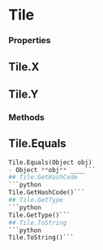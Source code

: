 # Tile    

### Properties  
## Tile.X
## Tile.Y 
### Methods  
## Tile.Equals
```python
Tile.Equals(Object obj)
- Object **obj** ____```
## Tile.GetHashCode
```python
Tile.GetHashCode()```
## Tile.GetType
```python
Tile.GetType()```
## Tile.ToString
```python
Tile.ToString()```